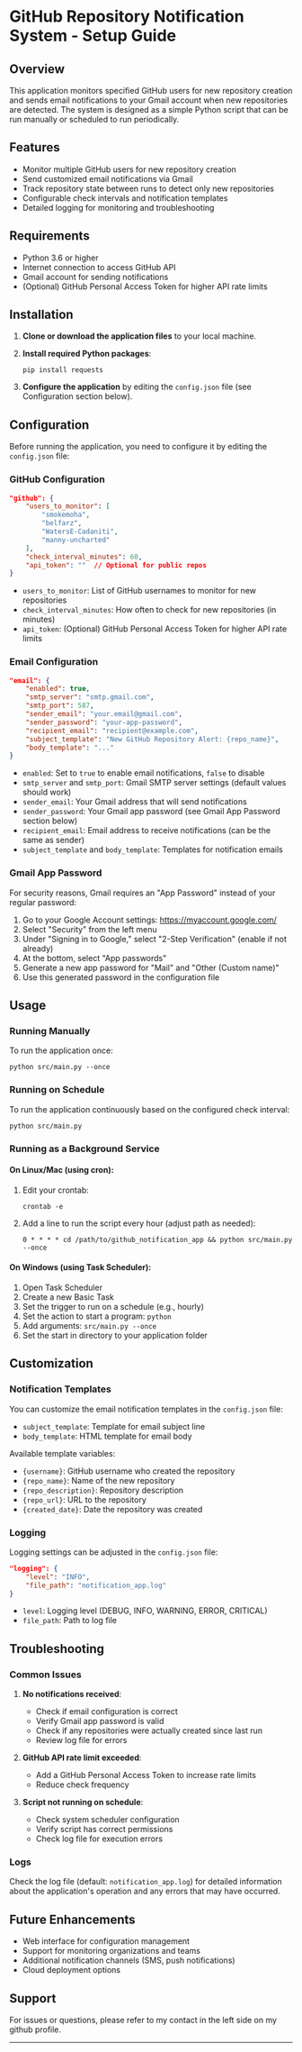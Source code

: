 # GitHub Repository Notification System - Setup Guide

## Overview

This application monitors specified GitHub users for new repository creation and sends email notifications to your Gmail account when new repositories are detected. The system is designed as a simple Python script that can be run manually or scheduled to run periodically.

## Features

- Monitor multiple GitHub users for new repository creation
- Send customized email notifications via Gmail
- Track repository state between runs to detect only new repositories
- Configurable check intervals and notification templates
- Detailed logging for monitoring and troubleshooting

## Requirements

- Python 3.6 or higher
- Internet connection to access GitHub API
- Gmail account for sending notifications
- (Optional) GitHub Personal Access Token for higher API rate limits

## Installation

1. **Clone or download the application files** to your local machine.

2. **Install required Python packages**:
   ```
   pip install requests
   ```

3. **Configure the application** by editing the `config.json` file (see Configuration section below).

## Configuration

Before running the application, you need to configure it by editing the `config.json` file:

### GitHub Configuration

```json
"github": {
    "users_to_monitor": [
        "smokemoha",
        "belfarz",
        "WatersE-Cadaniti",
        "manny-uncharted"
    ],
    "check_interval_minutes": 60,
    "api_token": ""  // Optional for public repos
}
```

- `users_to_monitor`: List of GitHub usernames to monitor for new repositories
- `check_interval_minutes`: How often to check for new repositories (in minutes)
- `api_token`: (Optional) GitHub Personal Access Token for higher API rate limits

### Email Configuration

```json
"email": {
    "enabled": true,
    "smtp_server": "smtp.gmail.com",
    "smtp_port": 587,
    "sender_email": "your.email@gmail.com",
    "sender_password": "your-app-password",
    "recipient_email": "recipient@example.com",
    "subject_template": "New GitHub Repository Alert: {repo_name}",
    "body_template": "..."
}
```

- `enabled`: Set to `true` to enable email notifications, `false` to disable
- `smtp_server` and `smtp_port`: Gmail SMTP server settings (default values should work)
- `sender_email`: Your Gmail address that will send notifications
- `sender_password`: Your Gmail app password (see Gmail App Password section below)
- `recipient_email`: Email address to receive notifications (can be the same as sender)
- `subject_template` and `body_template`: Templates for notification emails

### Gmail App Password

For security reasons, Gmail requires an "App Password" instead of your regular password:

1. Go to your Google Account settings: https://myaccount.google.com/
2. Select "Security" from the left menu
3. Under "Signing in to Google," select "2-Step Verification" (enable if not already)
4. At the bottom, select "App passwords"
5. Generate a new app password for "Mail" and "Other (Custom name)"
6. Use this generated password in the configuration file

## Usage

### Running Manually

To run the application once:

```
python src/main.py --once
```

### Running on Schedule

To run the application continuously based on the configured check interval:

```
python src/main.py
```

### Running as a Background Service

#### On Linux/Mac (using cron):

1. Edit your crontab:
   ```
   crontab -e
   ```

2. Add a line to run the script every hour (adjust path as needed):
   ```
   0 * * * * cd /path/to/github_notification_app && python src/main.py --once
   ```

#### On Windows (using Task Scheduler):

1. Open Task Scheduler
2. Create a new Basic Task
3. Set the trigger to run on a schedule (e.g., hourly)
4. Set the action to start a program: `python`
5. Add arguments: `src/main.py --once`
6. Set the start in directory to your application folder

## Customization

### Notification Templates

You can customize the email notification templates in the `config.json` file:

- `subject_template`: Template for email subject line
- `body_template`: HTML template for email body

Available template variables:
- `{username}`: GitHub username who created the repository
- `{repo_name}`: Name of the new repository
- `{repo_description}`: Repository description
- `{repo_url}`: URL to the repository
- `{created_date}`: Date the repository was created

### Logging

Logging settings can be adjusted in the `config.json` file:

```json
"logging": {
    "level": "INFO",
    "file_path": "notification_app.log"
}
```

- `level`: Logging level (DEBUG, INFO, WARNING, ERROR, CRITICAL)
- `file_path`: Path to log file

## Troubleshooting

### Common Issues

1. **No notifications received**:
   - Check if email configuration is correct
   - Verify Gmail app password is valid
   - Check if any repositories were actually created since last run
   - Review log file for errors

2. **GitHub API rate limit exceeded**:
   - Add a GitHub Personal Access Token to increase rate limits
   - Reduce check frequency

3. **Script not running on schedule**:
   - Check system scheduler configuration
   - Verify script has correct permissions
   - Check log file for execution errors

### Logs

Check the log file (default: `notification_app.log`) for detailed information about the application's operation and any errors that may have occurred.

## Future Enhancements

- Web interface for configuration management
- Support for monitoring organizations and teams
- Additional notification channels (SMS, push notifications)
- Cloud deployment options

## Support

For issues or questions, please refer to my contact in the left side on my github profile.

---


